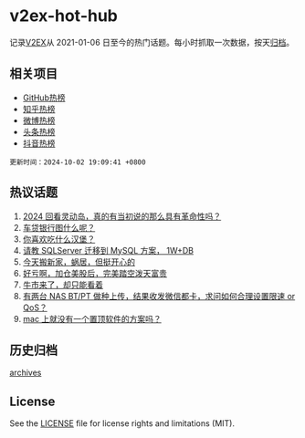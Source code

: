 # v2ex-hot-hub

 记录[V2EX](https://www.v2ex.com/)从 2021-01-06 日至今的热门话题。每小时抓取一次数据，按天[归档](archives)。
 
 ## 相关项目

- [GitHub热榜](https://github.com/lonnyzhang423/github-hot-hub)
- [知乎热榜](https://github.com/lonnyzhang423/zhihu-hot-hub)
- [微博热榜](https://github.com/lonnyzhang423/weibo-hot-hub)
- [头条热榜](https://github.com/lonnyzhang423/toutiao-hot-hub)
- [抖音热榜](https://github.com/lonnyzhang423/douyin-hot-hub)


 `更新时间：2024-10-02 19:09:41 +0800`

## 热议话题

1. [2024 回看灵动岛，真的有当初说的那么具有革命性吗？](https://www.v2ex.com/t/1077311)
1. [车贷银行图什么呢？](https://www.v2ex.com/t/1077371)
1. [你喜欢吃什么汉堡？](https://www.v2ex.com/t/1077354)
1. [请教 SQLServer 迁移到 MySQL 方案， 1W+DB](https://www.v2ex.com/t/1077367)
1. [今天搬新家，蜗居，但挺开心的](https://www.v2ex.com/t/1077339)
1. [好亏啊，加仓美股后，完美踏空泼天富贵](https://www.v2ex.com/t/1077380)
1. [牛市来了，却只能看着](https://www.v2ex.com/t/1077355)
1. [有两台 NAS BT/PT 做种上传，结果收发微信都卡，求问如何合理设置限速 or QoS？](https://www.v2ex.com/t/1077316)
1. [mac 上就没有一个置顶软件的方案吗？](https://www.v2ex.com/t/1077366)

## 历史归档

[archives](archives)

## License

See the [LICENSE](LICENSE) file for license rights and limitations (MIT).

